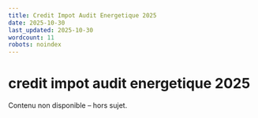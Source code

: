 ```yaml
---
title: Credit Impot Audit Energetique 2025
date: 2025-10-30
last_updated: 2025-10-30
wordcount: 11
robots: noindex
---
```


# credit impot audit energetique 2025

Contenu non disponible – hors sujet.